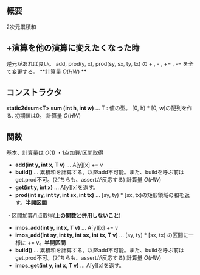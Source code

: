 ## 概要
2次元累積和

## +演算を他の演算に変えたくなった時
逆元があれば良い。
add, prod(y, x), prod(sy, sx, ty, tx) の + , - , += , -= を全て変更する。
**計算量 $O(HW)$ **
## コンストラクタ
**static2dsum\<T\> sum (int h, int w)** ... T : 値の型。 [0, h) * [0, w)の配列を作る. 初期値は0。 計算量 $O(HW)$

## 関数
基本、計算量は $O(1)$
・1点加算/区間取得
- **add(int y, int x, T v)** ... A[y][x] += v
- **build()** ... 累積和を計算する。以降add不可能。また、buildを呼ぶ前はget.prod不可。(どちらも、assertが反応する) 計算量 $O(HW)$
- **get(int y, int x)** ... A[y][x]を返す。
- **prod(int sy, int ty, int sx, int tx)** ... [sy, ty) * [sx, tx)の矩形領域の和を返す。**半開区間**



・区間加算/1点取得(**上の関数と併用しないこと**)
- **imos_add(int y, int x, T v)** ... A[y][x] += v
- **imos_add(int sy, int ty, int sx, int tx, T v)** ... [sy, ty) * [sx, tx) の区間に一様に += v。**半開区間**
- **build()** ... 累積和を計算する。以降add不可能。また、buildを呼ぶ前はget.prod不可。(どちらも、assertが反応する) 計算量 $O(HW)$
- **imos_get(int y, int x, T v)** ... A[y][x]を返す。

